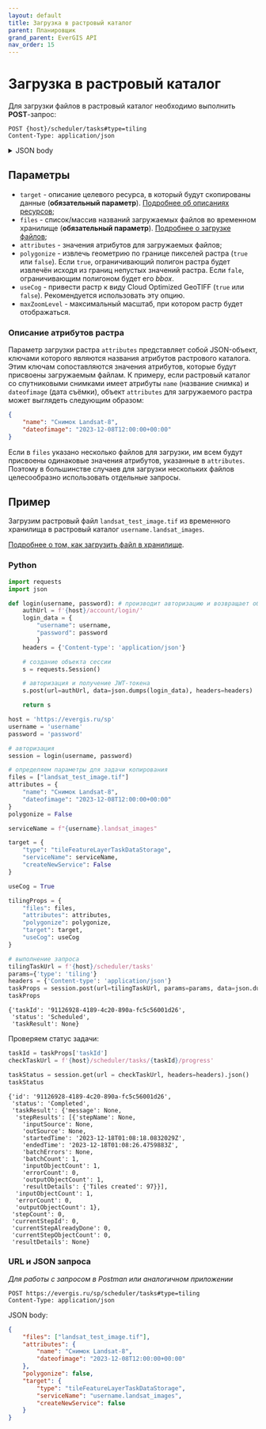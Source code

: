 ```yaml
---
layout: default
title: Загрузка в растровый каталог
parent: Планировщик
grand_parent: EverGIS API
nav_order: 15
---
```


# Загрузка в растровый каталог
Для загрузки файлов в растровый каталог необходимо выполнить **POST**-запрос:
```
POST {host}/scheduler/tasks#type=tiling
Content-Type: application/json
```
<details>
<summary>JSON body</summary>

{% highlight json %}

{
  "target": {
    "serviceName": "string",
    "attributesConfiguration": {
      "idAttribute": "string",
      "titleAttribute": "string",
      "geometryAttribute": "string",
      "tableName": "string",
      "attributes": [
        {
          "attributeName": "string",
          "columnName": "string",
          "alias": "string",
          "subType": "None",
          "isEditable": true,
          "isDisplayed": true,
          "aggregation": "None",
          "expression": "string",
          "stringFormat": {
            "scalingFactor": 0,
            "unitsLabel": "string",
            "format": "string",
            "culture": "string",
            "splitDigitGroup": true,
            "rounding": 0
          }
        }
      ],
      "tableReferences": [
        {
          "tableName": "string",
          "referenceColumn": "string",
          "targetColumn": "string",
          "attributes": [
            {
              "attributeName": "string",
              "columnName": "string",
              "alias": "string",
              "subType": "None",
              "isEditable": true,
              "isDisplayed": true,
              "aggregation": "None",
              "expression": "string",
              "stringFormat": {
                "scalingFactor": 0,
                "unitsLabel": "string",
                "format": "string",
                "culture": "string",
                "splitDigitGroup": true,
                "rounding": 0
              }
            }
          ],
          "tableReferences": [
            {}
          ]
        }
      ]
    }
  },
  "files": [
    "string"
  ],
  "attributes": {
    "property1": null,
    "property2": null
  },
  "maxZoomLevel": 0,
  "polygonize": true,
  "useCog": true
}

{% endhighlight %}
</details>

## Параметры

- `target` - описание целевого ресурса, в который будут скопированы данные (**обязательный параметр**). [Подробнее об описаниях ресурсов](/api/scheduler/sources);
- `files` - список/массив названий загружаемых файлов во временном хранилище (**обязательный параметр**). [Подробнее о загрузке файлов](/api/data_upload#авторизация-и-загрузка-файла);
- `attributes` - значения атрибутов для загружаемых файлов;
- `polygonize` - извлечь геометрию по границе пикселей растра (`true` или `false`). Если `true`, ограничивающий полигон растра будет извлечён исходя из границ непустых значений растра. Если `fale`, ограничивающим полигоном будет его *bbox*.
- `useCog` - привести растр к виду Cloud Optimized GeoTIFF (`true` или `false`). Рекомендуется использовать эту опцию.
- `maxZoomLevel` - максимальный масштаб, при котором растр будет отображаться.

### Описание атрибутов растра
Параметр загрузки растра `attributes` представляет собой JSON-объект, ключами которого являются названия атрибутов растрового каталога. Этим ключам сопоставляются значения атрибутов, которые будут присвоены загружаемым файлам. К примеру, если растровый каталог со спутниковыми снимками имеет атрибуты `name` (название снимка) и `dateofimage` (дата съёмки), объект `attributes` для загружаемого растра может выглядеть следующим образом:
```json
{
    "name": "Снимок Landsat-8",
    "dateofimage": "2023-12-08T12:00:00+00:00"
}
```

Если в `files` указано несколько файлов для загрузки, им всем будут присвоены одинаковые значения атрибутов, указанные в `attributes`. Поэтому в большинстве случаев для загрузки нескольких файлов целесообразно использовать отдельные запросы.

## Пример
Загрузим растровый файл `landsat_test_image.tif` из временного хранилища в растровый каталог `username.landsat_images`. 

[Подробнее о том, как загрузить файл в хранилище](/api/data_upload#авторизация-и-загрузка-файла).

### Python
```python
import requests
import json

def login(username, password): # производит авторизацию и возвращает объект сессии
    authUrl = f'{host}/account/login/'
    login_data = {
        "username": username,
        "password": password
        }
    headers = {'Content-type': 'application/json'}

    # создание объекта сессии
    s = requests.Session()

    # авторизация и получение JWT-токена
    s.post(url=authUrl, data=json.dumps(login_data), headers=headers)

    return s

host = 'https://evergis.ru/sp'
username = 'username'
password = 'password'

# авторизация
session = login(username, password)

# определяем параметры для задачи копирования
files = ["landsat_test_image.tif"]
attributes = {
    "name": "Снимок Landsat-8",
    "dateofimage": "2023-12-08T12:00:00+00:00"
}
polygonize = False

serviceName = f"{username}.landsat_images"

target = {
    "type": "tileFeatureLayerTaskDataStorage",
    "serviceName": serviceName,
    "createNewService": False
}

useCog = True

tilingProps = {
    "files": files,
    "attributes": attributes,
    "polygonize": polygonize,
    "target": target,
    "useCog": useCog
}

# выполнение запроса
tilingTaskUrl = f'{host}/scheduler/tasks'
params={'type': 'tiling'}
headers = {'Content-type': 'application/json'}
taskProps = session.post(url=tilingTaskUrl, params=params, data=json.dumps(tilingProps), headers=headers).json()
taskProps
```
```
{'taskId': '91126928-4189-4c20-890a-fc5c56001d26',
 'status': 'Scheduled',
 'taskResult': None}
```

Проверяем статус задачи:
```python
taskId = taskProps['taskId']
checkTaskUrl = f'{host}/scheduler/tasks/{taskId}/progress'

taskStatus = session.get(url = checkTaskUrl, headers=headers).json()
taskStatus
```
```
{'id': '91126928-4189-4c20-890a-fc5c56001d26',
 'status': 'Completed',
 'taskResult': {'message': None,
  'stepResults': [{'stepName': None,
    'inputSource': None,
    'outSource': None,
    'startedTime': '2023-12-18T01:08:18.0832029Z',
    'endedTime': '2023-12-18T01:08:26.4759883Z',
    'batchErrors': None,
    'batchCount': 1,
    'inputObjectCount': 1,
    'errorCount': 0,
    'outputObjectCount': 1,
    'resultDetails': {'Tiles created': 97}}],
  'inputObjectCount': 1,
  'errorCount': 0,
  'outputObjectCount': 1},
 'stepCount': 0,
 'currentStepId': 0,
 'currentStepAlreadyDone': 0,
 'currentStepObjectCount': 0,
 'resultDetails': None}
```

### URL и JSON запроса
*Для работы с запросом в Postman или аналогичном приложении*

```
POST https://evergis.ru/sp/scheduler/tasks#type=tiling
Content-Type: application/json
```
JSON body:
```json
{
    "files": ["landsat_test_image.tif"], 
    "attributes": {
        "name": "Снимок Landsat-8", 
        "dateofimage": "2023-12-08T12:00:00+00:00"
    }, 
    "polygonize": false, 
    "target": {
        "type": "tileFeatureLayerTaskDataStorage", 
        "serviceName": "username.landsat_images", 
        "createNewService": false
    }
}
```